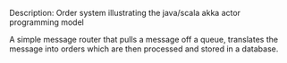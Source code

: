 Description: Order system illustrating the java/scala akka actor programming model

A simple message router that pulls a message off a queue, translates the message into orders
which are then processed and stored in a database.
